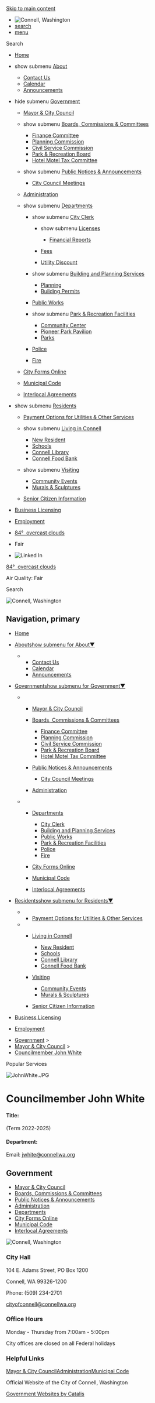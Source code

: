 [Skip to main content](https://www.cityofconnell.com/index.asp?SEC=175C54E8-6A6D-4D94-B2AD-8055C2D85944&DE=EA9BFCA4-6FA3-4740-98FB-596D1544947C%2F)

- ![Connell, Washington](https://www.cityofconnell.com/repository/designs/templates/GO_connell-wa_2023_resp/images/title.png)
- [search](https://www.cityofconnell.com/index.asp?SEC=175C54E8-6A6D-4D94-B2AD-8055C2D85944&DE=EA9BFCA4-6FA3-4740-98FB-596D1544947C)
- [menu](https://www.cityofconnell.com/index.asp?SEC=175C54E8-6A6D-4D94-B2AD-8055C2D85944&DE=EA9BFCA4-6FA3-4740-98FB-596D1544947C)

Search

- [Home](https://www.cityofconnell.com)
- show submenu [About](https://www.cityofconnell.com/about)
  
  - [Contact Us](https://www.cityofconnell.com/contact-us)
  - [Calendar](https://www.cityofconnell.com/calendar)
  - [Announcements](https://www.cityofconnell.com/announcements)
- hide submenu [Government](https://www.cityofconnell.com/government)
  
  - [Mayor &amp; City Council](https://www.cityofconnell.com/mayor-council)
  - show submenu [Boards, Commissions &amp; Committees](https://www.cityofconnell.com/boards)
    
    - [Finance Committee](https://www.cityofconnell.com/finance-committee)
    - [Planning Commission](https://www.cityofconnell.com/planning-commission)
    - [Civil Service Commission](https://www.cityofconnell.com/civil-service)
    - [Park &amp; Recreation Board](https://www.cityofconnell.com/rec-board)
    - [Hotel Motel Tax Committee](https://www.cityofconnell.com/hotel-tax)
  - show submenu [Public Notices &amp; Announcements](https://www.cityofconnell.com/notices)
    
    - [City Council Meetings](https://www.cityofconnell.com/meetings)
  - [Administration](https://www.cityofconnell.com/administration)
  - show submenu [Departments](https://www.cityofconnell.com/departments)
    
    - show submenu [City Clerk](https://www.cityofconnell.com/clerk)
      
      - show submenu [Licenses](https://www.cityofconnell.com/index.asp?SEC=0971D450-A0AF-4610-AFB8-6898A4F8F535)
        
        - [Financial Reports](https://www.cityofconnell.com/index.asp?SEC=5971AB60-E935-44BC-8ED2-A2A2A4D49EAE)
      - [Fees](https://www.cityofconnell.com/index.asp?SEC=253DD723-EFEA-4D23-A645-E4C0178C4D79)
      - [Utility Discount](https://www.cityofconnell.com/index.asp?SEC=CD801EBA-054D-4591-9897-8C21EECCDE53)
    - show submenu [Building and Planning Services](https://www.cityofconnell.com/buildingplanningservices)
      
      - [Planning](https://www.cityofconnell.com/index.asp?SEC=C789BBAF-DE90-4BA0-A31A-D938279F1F24)
      - [Building Permits](https://www.cityofconnell.com/index.asp?SEC=C5FFB584-99A5-4F2A-8913-C8A5FC6DFABC)
    - [Public Works](https://www.cityofconnell.com/public-works)
    - show submenu [Park &amp; Recreation Facilities](https://www.cityofconnell.com/park-rec)
      
      - [Community Center](https://www.cityofconnell.com/index.asp?SEC=636F9C16-BB38-4AE7-9E7B-FB0B52B7F609)
      - [Pioneer Park Pavilion](https://www.cityofconnell.com/index.asp?SEC=66D43D32-7975-43D6-BAD7-9F4246E44991)
      - [Parks](https://www.cityofconnell.com/index.asp?SEC=2FB5065A-F2C7-43A2-935B-CBAF666E3F42)
    - [Police](https://www.cityofconnell.com/police)
    - [Fire](https://www.cityofconnell.com/fire)
  - [City Forms Online](https://www.cityofconnell.com/city-forms)
  - [Municipal Code](https://www.codepublishing.com/wa/connell.html)
  - [Interlocal Agreements](https://www.cityofconnell.com/interlocal)
- show submenu [Residents](https://www.cityofconnell.com/residents)
  
  - [Payment Options for Utilities &amp; Other Services](https://www.cityofconnell.com/utility-billing)
  - show submenu [Living in Connell](https://www.cityofconnell.com/living-connell)
    
    - [New Resident](https://www.cityofconnell.com/new-resident)
    - [Schools](https://www.cityofconnell.com/schools)
    - [Connell Library](https://www.cityofconnell.com/library)
    - [Connell Food Bank](https://www.cityofconnell.com/food-bank)
  - show submenu [Visiting](https://www.cityofconnell.com/visiting)
    
    - [Community Events](https://www.cityofconnell.com/community-events)
    - [Murals &amp; Sculptures](https://www.cityofconnell.com/murals)
  - [Senior Citizen Information](https://www.cityofconnell.com/seniors)
- [Business Licensing](https://www.cityofconnell.com/business)
- [Employment](https://www.cityofconnell.com/employment)
- [84°  overcast clouds](https://openweathermap.org/city/5790756)
- Fair
- ![Linked In](https://www.cityofconnell.com/repository/designs/images/li_24.png)

[84°  overcast clouds](https://openweathermap.org/city/5790756)

Air Quality: Fair

Search

![Connell, Washington](https://www.cityofconnell.com/repository/designs/templates/GO_connell-wa_2023_resp/images/title.png)

## Navigation, primary

- [Home](https://www.cityofconnell.com)
- [Aboutshow submenu for About▼](https://www.cityofconnell.com/about)
  
  - - [Contact Us](https://www.cityofconnell.com/contact-us)
    - [Calendar](https://www.cityofconnell.com/calendar)
    - [Announcements](https://www.cityofconnell.com/announcements)
- [Governmentshow submenu for Government▼](https://www.cityofconnell.com/government)
  
  - - [Mayor &amp; City Council](https://www.cityofconnell.com/mayor-council)
    - [Boards, Commissions &amp; Committees](https://www.cityofconnell.com/boards)
      
      - [Finance Committee](https://www.cityofconnell.com/finance-committee)
      - [Planning Commission](https://www.cityofconnell.com/planning-commission)
      - [Civil Service Commission](https://www.cityofconnell.com/civil-service)
      - [Park &amp; Recreation Board](https://www.cityofconnell.com/rec-board)
      - [Hotel Motel Tax Committee](https://www.cityofconnell.com/hotel-tax)
    - [Public Notices &amp; Announcements](https://www.cityofconnell.com/notices)
      
      - [City Council Meetings](https://www.cityofconnell.com/meetings)
    - [Administration](https://www.cityofconnell.com/administration)
  - - [Departments](https://www.cityofconnell.com/departments)
      
      - [City Clerk](https://www.cityofconnell.com/clerk)
      - [Building and Planning Services](https://www.cityofconnell.com/buildingplanningservices)
      - [Public Works](https://www.cityofconnell.com/public-works)
      - [Park &amp; Recreation Facilities](https://www.cityofconnell.com/park-rec)
      - [Police](https://www.cityofconnell.com/police)
      - [Fire](https://www.cityofconnell.com/fire)
    - [City Forms Online](https://www.cityofconnell.com/city-forms)
    - [Municipal Code](https://www.codepublishing.com/wa/connell.html)
    - [Interlocal Agreements](https://www.cityofconnell.com/interlocal)
- [Residentsshow submenu for Residents▼](https://www.cityofconnell.com/residents)
  
  - - [Payment Options for Utilities &amp; Other Services](https://www.cityofconnell.com/utility-billing)
  - - [Living in Connell](https://www.cityofconnell.com/living-connell)
      
      - [New Resident](https://www.cityofconnell.com/new-resident)
      - [Schools](https://www.cityofconnell.com/schools)
      - [Connell Library](https://www.cityofconnell.com/library)
      - [Connell Food Bank](https://www.cityofconnell.com/food-bank)
    - [Visiting](https://www.cityofconnell.com/visiting)
      
      - [Community Events](https://www.cityofconnell.com/community-events)
      - [Murals &amp; Sculptures](https://www.cityofconnell.com/murals)
    - [Senior Citizen Information](https://www.cityofconnell.com/seniors)
- [Business Licensing](https://www.cityofconnell.com/business)
- [Employment](https://www.cityofconnell.com/employment)

<!--THE END-->

- [Government](https://www.cityofconnell.com/government) &gt;
- [Mayor &amp; City Council](https://www.cityofconnell.com/mayor-council) &gt;
- [Councilmember John White](https://www.cityofconnell.com/index.asp?SEC=175C54E8-6A6D-4D94-B2AD-8055C2D85944&DE=EA9BFCA4-6FA3-4740-98FB-596D1544947C)

Popular Services

![JohnWhite.JPG](https://www.cityofconnell.com/vertical/Sites/%7B5EC177C6-8A65-48BE-BB20-78D21372A172%7D/uploads/JohnWhite_Web.jpg)

# Councilmember John White

#### Title:

(Term 2022-2025)

#### Department:

Email: jwhite@connellwa.org

## Government

- [Mayor &amp; City Council](https://www.cityofconnell.com/mayor-council)
- [Boards, Commissions &amp; Committees](https://www.cityofconnell.com/boards)
- [Public Notices &amp; Announcements](https://www.cityofconnell.com/notices)
- [Administration](https://www.cityofconnell.com/administration)
- [Departments](https://www.cityofconnell.com/departments)
- [City Forms Online](https://www.cityofconnell.com/city-forms)
- [Municipal Code](https://www.codepublishing.com/wa/connell.html)
- [Interlocal Agreements](https://www.cityofconnell.com/interlocal)

![Connell, Washington](https://www.cityofconnell.com/repository/designs/templates/GO_connell-wa_2023_resp/images/footer-title.png)

### City Hall

104 E. Adams Street, PO Box 1200

Connell, WA 99326-1200

Phone: (509) 234-2701

[cityofconnell@connellwa.org](mailto:cityofconnell@connellwa.org)

### Office Hours

Monday - Thursday from 7:00am - 5:00pm

City offices are closed on all Federal holidays

### Helpful Links

[Mayor &amp; City Council](https://www.cityofconnell.com/mayor-council)[Administration](https://www.cityofconnell.com/administration)[Municipal Code](https://www.codepublishing.com/wa/connell.html)

Official Website of the City of Connell, Washington

[Government Websites by Catalis](https://catalisgov.com)